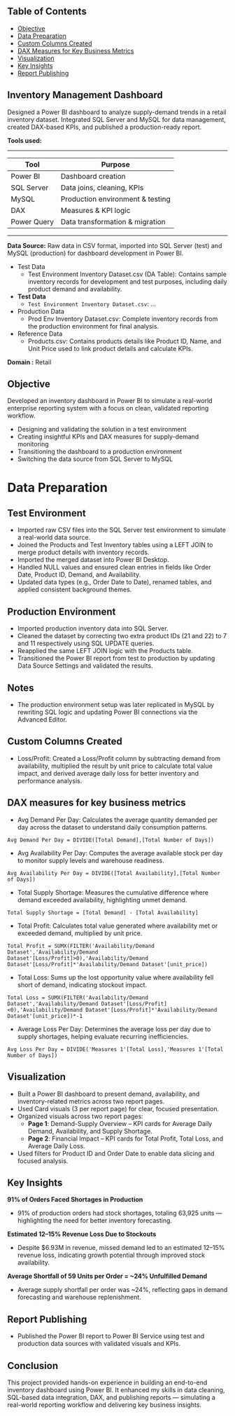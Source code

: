 ## Table of Contents
- [Objective](#objective)
- [Data Preparation](#data-preparation)
- [Custom Columns Created](#custom-columns-created)
- [DAX Measures for Key Business Metrics](#dax-measures-for-key-business-metrics)
- [Visualization](#visualization)
- [Key Insights](#key-insights)
- [Report Publishing](#report-publishing)
## Inventory Management Dashboard

Designed a Power BI dashboard to analyze supply-demand trends in a retail inventory dataset. Integrated SQL Server and MySQL for data management, created DAX-based KPIs, and published a production-ready report.

**Tools used:**

---
| Tool         | Purpose                         |
|--------------|---------------------------------|
| Power BI     | Dashboard creation              |
| SQL Server   | Data joins, cleaning, KPIs      |
| MySQL        | Production environment & testing|
| DAX          | Measures & KPI logic            |
| Power Query  | Data transformation & migration |
---
 
**Data Source:** Raw data in CSV format, imported into SQL Server (test) and MySQL (production) for dashboard development in Power BI.

- Test Data  
  - Test Environment Inventory Dataset.csv (DA Table): Contains sample inventory records for development and test purposes, including daily        product demand and availability.
- **Test Data**
  - `Test Environment Inventory Dataset.csv`: ...
- Production Data  
  - Prod Env Inventory Dataset.csv: Complete inventory records from the production environment for final analysis.
- Reference Data 
  - Products.csv: Contains products details like Product ID, Name, and Unit Price used to link product details and calculate KPIs. 

**Domain :** Retail

## Objective

Developed an inventory dashboard in Power BI to simulate a real-world enterprise reporting system with a focus on clean, validated reporting workflow.
-  Designing and validating the solution in a test environment
-  Creating insightful KPIs and DAX measures for supply-demand monitoring
-  Transitioning the dashboard to a production environment
-  Switching the data source from SQL Server to MySQL

# Data Preparation

## Test Environment
- Imported raw CSV files into the SQL Server test environment to simulate a real-world data source.
- Joined the Products and Test Inventory tables using a LEFT JOIN to merge product details with inventory records.
- Imported the merged dataset into Power BI Desktop.
- Handled NULL values and ensured clean entries in fields like Order Date, Product ID, Demand, and Availability.
- Updated data types (e.g., Order Date to Date), renamed tables, and applied consistent background themes.
## Production Environment
- Imported production inventory data into SQL Server.
- Cleaned the dataset by correcting two extra product IDs (21 and 22) to 7 and 11 respectively using SQL UPDATE queries.
- Reapplied the same LEFT JOIN logic with the Products table.
- Transitioned the Power BI report from test to production by updating Data Source Settings and validated the results.
## Notes
- The production environment setup was later replicated in MySQL by rewriting SQL logic and updating Power BI           connections via the      Advanced Editor.

## Custom Columns Created

- Loss/Profit: Created a Loss/Profit column by subtracting demand from availability, multiplied the result by unit price to calculate total      value impact, and derived average daily loss for better inventory and performance analysis.

## DAX measures for key business metrics

- Avg Demand Per Day: Calculates the average quantity demanded per day across the dataset to understand daily consumption patterns.
```Dax
Avg Demand Per Day = DIVIDE([Total Demand],[Total Number of Days])
```
- Avg Availability  Per Day: Computes the average available stock per day to monitor supply levels and warehouse readiness.
```Dax
Avg Availability Per Day = DIVIDE([Total Availability],[Total Number of Days])
```
- Total Supply Shortage: Measures the cumulative difference where demand exceeded availability, highlighting unmet demand.
```Dax
Total Supply Shortage = [Total Demand] - [Total Availability]
```
- Total Profit: Calculates total value generated where availability met or exceeded demand, multiplied by unit price.
```Dax
Total Profit = SUMX(FILTER('Availability/Demand Dataset','Availability/Demand Dataset'[Loss/Profit]>0),'Availability/Demand Dataset'[Loss/Profit]*'Availability/Demand Dataset'[unit_price])
```
- Total Loss: Sums up the lost opportunity value where availability fell short of demand, indicating stockout impact.
```Dax
Total Loss = SUMX(FILTER('Availability/Demand Dataset','Availability/Demand Dataset'[Loss/Profit]<0),'Availability/Demand Dataset'[Loss/Profit]*'Availability/Demand Dataset'[unit_price])*-1
```
- Average Loss Per Day: Determines the average loss per day due to supply shortages, helping evaluate recurring inefficiencies.
```Dax
Avg Loss Per Day = DIVIDE('Measures 1'[Total Loss],'Measures 1'[Total Number of Days])
```  

## Visualization

- Built a Power BI dashboard to present demand, availability, and inventory-related metrics across two report pages.
- Used Card visuals (3 per report page) for clear, focused presentation.
- Organized visuals across two report pages:
  - **Page 1**: Demand-Supply Overview – KPI cards for Average Daily Demand, Availability, and Supply Shortage.
  - **Page 2**: Financial Impact – KPI cards for Total Profit, Total Loss, and Average Daily Loss.
- Used filters for Product ID and Order Date to enable data slicing and focused analysis.
 
## Key Insights

**91% of Orders Faced Shortages in Production**
- 91% of production orders had stock shortages, totaling 63,925 units — highlighting the need for better inventory forecasting.

**Estimated 12–15% Revenue Loss Due to Stockouts**
- Despite $6.93M in revenue, missed demand led to an estimated 12–15% revenue loss, indicating growth potential through improved stock           availability.

**Average Shortfall of 59 Units per Order = ~24% Unfulfilled Demand**
- Average supply shortfall per order was ~24%, reflecting gaps in demand forecasting and warehouse replenishment. 
  
## Report Publishing

- Published the Power BI report to Power BI Service using test and production data sources with validated visuals and KPIs.

## Conclusion

This project provided hands-on experience in building an end-to-end inventory dashboard using Power BI. It enhanced my skills in data cleaning, SQL-based data integration, DAX, and publishing reports — simulating a real-world reporting workflow and delivering key business insights.

